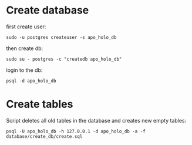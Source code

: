 # Create database
first create user:
```
sudo -u postgres createuser -s apo_holo_db
```
then create db:
```
sudo su - postgres -c "createdb apo_holo_db"
```

login to the db:
```
psql -d apo_holo_db
```

# Create tables
Script deletes all old tables in the database and creates new empty tables:
```
psql -U apo_holo_db -h 127.0.0.1 -d apo_holo_db -a -f database/create_db/create.sql
```